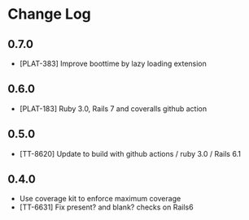 # Change Log

## 0.7.0

- [PLAT-383] Improve boottime by lazy loading extension

## 0.6.0

- [PLAT-183] Ruby 3.0, Rails 7 and coveralls github action

## 0.5.0

- [TT-8620] Update to build with github actions / ruby 3.0 / Rails 6.1

## 0.4.0

- Use coverage kit to enforce maximum coverage
- [TT-6631] Fix present? and blank? checks on Rails6
